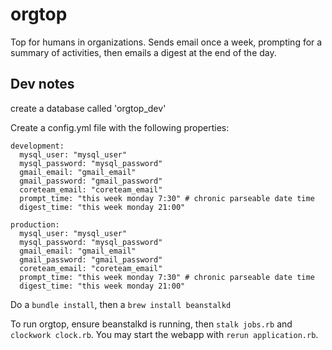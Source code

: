 orgtop
======
Top for humans in organizations. Sends email once a week, prompting for a summary of activities, then emails a digest at the end of the day.

Dev notes
---------
create a database called 'orgtop_dev'

Create a config.yml file with the following properties:

```
development:
  mysql_user: "mysql_user"
  mysql_password: "mysql_password"  
  gmail_email: "gmail_email"
  gmail_password: "gmail_password"
  coreteam_email: "coreteam_email"
  prompt_time: "this week monday 7:30" # chronic parseable date time
  digest_time: "this week monday 21:00" 

production:
  mysql_user: "mysql_user"
  mysql_password: "mysql_password"  
  gmail_email: "gmail_email"
  gmail_password: "gmail_password"
  coreteam_email: "coreteam_email"
  prompt_time: "this week monday 7:30" # chronic parseable date time
  digest_time: "this week monday 21:00" 
```

Do a `bundle install`, then a `brew install beanstalkd`

To run orgtop, ensure beanstalkd is running, then `stalk jobs.rb` and `clockwork clock.rb`. You may start the webapp with `rerun application.rb`.
